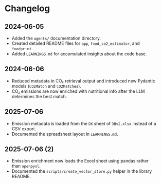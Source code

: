 # Changelog

## 2024-06-05
- Added the `agents/` documentation directory.
- Created detailed README files for `app`, `food_co2_estimator`, and `foodprint`.
- Added `LEARNINGS.md` for accumulated insights about the code base.

## 2024-06-06
- Reduced metadata in CO₂ retrieval output and introduced new Pydantic models
  (`CO2Match` and `CO2Matches`).
- CO₂ emissions are now enriched with nutritional info after the LLM determines
  the best match.

## 2025-07-06
- Emission metadata is loaded from the `DK` sheet of `DBv2.xlsx` instead of a
  CSV export.
- Documented the spreadsheet layout in `LEARNINGS.md`.

## 2025-07-06 (2)
- Emission enrichment now loads the Excel sheet using pandas rather than `openpyxl`.
- Documented the `scripts/create_vector_store.py` helper in the library README.

